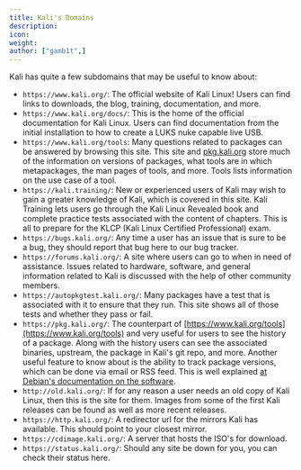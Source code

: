 ```yaml
---
title: Kali's Domains
description:
icon:
weight:
author: ["gamb1t",]
---
```


Kali has quite a few subdomains that may be useful to know about:

- `https://www.kali.org/`: The official website of Kali Linux! Users can find links to downloads, the blog, training, documentation, and more.
- `https://www.kali.org/docs/`: This is the home of the official documentation for Kali Linux. Users can find documentation from the initial installation to how to create a LUKS nuke capable live USB.
- `https://www.kali.org/tools`: Many questions related to packages can be answered by browsing this site. This site and [pkg.kali.org](https://pkg.kali.org/) store much of the information on versions of packages, what tools are in which metapackages, the man pages of tools, and more. Tools lists information on the use case of a tool.
- `https://kali.training/`: New or experienced users of Kali may wish to gain a greater knowledge of Kali, which is covered in this site. Kali Training lets users go through the Kali Linux Revealed book and complete practice tests associated with the content of chapters. This is all to prepare for the KLCP (Kali Linux Certified Professional) exam.
- `https://bugs.kali.org/`: Any time a user has an issue that is sure to be a bug, they should report that bug here to our bug tracker.
- `https://forums.kali.org/`: A site where users can go to when in need of assistance. Issues related to hardware, software, and general information related to Kali is discussed with the help of other community members.
- `https://autopkgtest.kali.org/`: Many packages have a test that is associated with it to ensure that they run. This site shows all of those tests and whether they pass or fail.
- `https://pkg.kali.org/`: The counterpart of [https://www.kali.org/tools](https://www.kali.org/tools) and very useful for users to see the history of a package. Along with the history users can see the associated binaries, upstream, the package in Kali's git repo, and more. Another useful feature to know about is the ability to track package versions, which can be done via email or RSS feed. This is well explained [at Debian's documentation on the software](https://qa.pages.debian.net/distro-tracker/usage/follow-packages.html).
- `http://old.kali.org/`: If for any reason a user needs an old copy of Kali Linux, then this is the site for them. Images from some of the first Kali releases can be found as well as more recent releases.
- `https://http.kali.org/`: A redirector url for the mirrors Kali has available. This should point to your closest mirror.
- `https://cdimage.kali.org/`: A server that hosts the ISO's for download.
- `https://status.kali.org/`: Should any site be down for you, you can check their status here.
